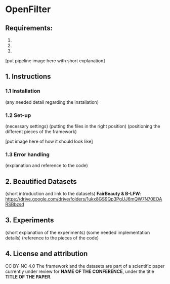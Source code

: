 # OpenFilter

## Requirements:
1.
2.
3.

[put pipeline image here with short explanation]

## 1. Instructions
### 1.1 Installation
(any needed detail regarding the installation)

### 1.2 Set-up
(necessary settings)
(putting the files in the right position)
(positioning the different pieces of the framework)

[put image here of how it should look like]

### 1.3 Error handling
(explanation and reference to the code)

## 2. Beautified Datasets
(short introduction and link to the datasets)
**FairBeauty & B-LFW**: https://drive.google.com/drive/folders/1ukx8GS9Qp3PgUJ6mQW7N70EOARSBbzsd

## 3. Experiments
(short explanation of the experiments)
(some needed implementation details)
(reference to the pieces of the code)

## 4. License and attribution
CC BY-NC 4.0
The framework and the datasets are part of a scientific paper currently under review for **NAME OF THE CONFERENCE**, under the title **TITLE OF THE PAPER**.

